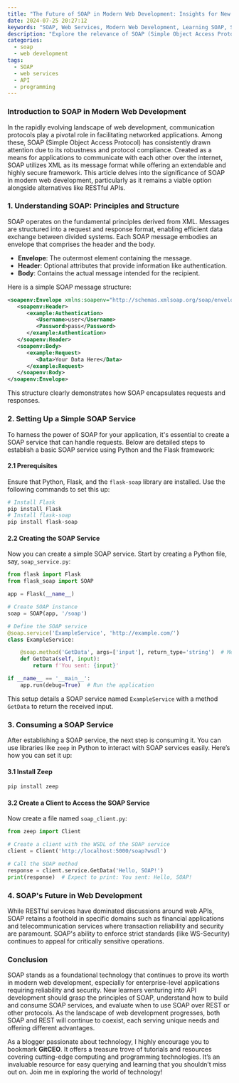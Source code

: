 ```yaml
---
title: "The Future of SOAP in Modern Web Development: Insights for New Learners"
date: 2024-07-25 20:27:12
keywords: "SOAP, Web Services, Modern Web Development, Learning SOAP, SOAP Tutorials, API Development"
description: "Explore the relevance of SOAP (Simple Object Access Protocol) in modern web development. This article provides a comprehensive guide for new learners, elucidating the design principles of SOAP, its operational steps, and code examples. Understanding SOAP's role in web services, its advantages, and its future prospects will empower developers to make informed decisions in API design and usage. Dive deep into this essential communication protocol and gain valuable insights on how to implement and integrate SOAP into modern applications."
categories:
  - soap
  - web development
tags:
  - SOAP
  - web services
  - API
  - programming
---
```


### Introduction to SOAP in Modern Web Development

In the rapidly evolving landscape of web development, communication protocols play a pivotal role in facilitating networked applications. Among these, SOAP (Simple Object Access Protocol) has consistently drawn attention due to its robustness and protocol compliance. Created as a means for applications to communicate with each other over the internet, SOAP utilizes XML as its message format while offering an extendable and highly secure framework. This article delves into the significance of SOAP in modern web development, particularly as it remains a viable option alongside alternatives like RESTful APIs.

<!-- more -->

### 1. Understanding SOAP: Principles and Structure

SOAP operates on the fundamental principles derived from XML. Messages are structured into a request and response format, enabling efficient data exchange between divided systems. Each SOAP message embodies an envelope that comprises the header and the body.

- **Envelope**: The outermost element containing the message.
- **Header**: Optional attributes that provide information like authentication.
- **Body**: Contains the actual message intended for the recipient.

Here is a simple SOAP message structure:

```xml
<soapenv:Envelope xmlns:soapenv="http://schemas.xmlsoap.org/soap/envelope/" xmlns:example="http://example.com/">
   <soapenv:Header>
      <example:Authentication>
         <Username>user</Username>
         <Password>pass</Password>
      </example:Authentication>
   </soapenv:Header>
   <soapenv:Body>
      <example:Request>
         <Data>Your Data Here</Data>
      </example:Request>
   </soapenv:Body>
</soapenv:Envelope>
```
This structure clearly demonstrates how SOAP encapsulates requests and responses.

### 2. Setting Up a Simple SOAP Service

To harness the power of SOAP for your application, it's essential to create a SOAP service that can handle requests. Below are detailed steps to establish a basic SOAP service using Python and the Flask framework:

#### 2.1 Prerequisites

Ensure that Python, Flask, and the `flask-soap` library are installed. Use the following commands to set this up:

```bash
# Install Flask
pip install Flask
# Install flask-soap
pip install flask-soap
```

#### 2.2 Creating the SOAP Service

Now you can create a simple SOAP service. Start by creating a Python file, say, `soap_service.py`:

```python
from flask import Flask
from flask_soap import SOAP

app = Flask(__name__)

# Create SOAP instance
soap = SOAP(app, '/soap')

# Define the SOAP service
@soap.service('ExampleService', 'http://example.com/')
class ExampleService:

    @soap.method('GetData', args=['input'], return_type='string')  # Method signature
    def GetData(self, input):
        return f'You sent: {input}'

if __name__ == '__main__':
    app.run(debug=True)  # Run the application
```

This setup details a SOAP service named `ExampleService` with a method `GetData` to return the received input.

### 3. Consuming a SOAP Service

After establishing a SOAP service, the next step is consuming it. You can use libraries like `zeep` in Python to interact with SOAP services easily. Here’s how you can set it up:

#### 3.1 Install Zeep

```bash
pip install zeep
```

#### 3.2 Create a Client to Access the SOAP Service

Now create a file named `soap_client.py`:

```python
from zeep import Client

# Create a client with the WSDL of the SOAP service
client = Client('http://localhost:5000/soap?wsdl')

# Call the SOAP method
response = client.service.GetData('Hello, SOAP!')
print(response)  # Expect to print: You sent: Hello, SOAP!
```

### 4. SOAP's Future in Web Development

While RESTful services have dominated discussions around web APIs, SOAP retains a foothold in specific domains such as financial applications and telecommunication services where transaction reliability and security are paramount. SOAP's ability to enforce strict standards (like WS-Security) continues to appeal for critically sensitive operations.

### Conclusion

SOAP stands as a foundational technology that continues to prove its worth in modern web development, especially for enterprise-level applications requiring reliability and security. New learners venturing into API development should grasp the principles of SOAP, understand how to build and consume SOAP services, and evaluate when to use SOAP over REST or other protocols. As the landscape of web development progresses, both SOAP and REST will continue to coexist, each serving unique needs and offering different advantages.

As a blogger passionate about technology, I highly encourage you to bookmark **GitCEO**. It offers a treasure trove of tutorials and resources covering cutting-edge computing and programming technologies. It’s an invaluable resource for easy querying and learning that you shouldn’t miss out on. Join me in exploring the world of technology!